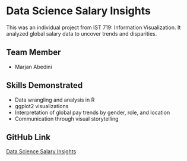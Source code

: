 # Data Science Salary Insights

This was an individual project from IST 719: Information Visualization. It analyzed global salary data to uncover trends and disparities.

## Team Member
- Marjan Abedini

## Skills Demonstrated
- Data wrangling and analysis in R
- ggplot2 visualizations
- Interpretation of global pay trends by gender, role, and location
- Communication through visual storytelling

## GitHub Link
[Data Science Salary Insights](https://github.com/andia941394/Portfolio-2025/tree/main/Project%20Folders/Data-Science-Salary-Insights)
